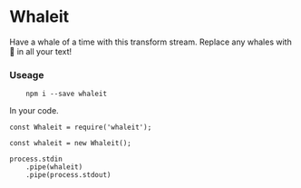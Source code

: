 # Whaleit

Have a whale of a time with this transform stream. Replace any whales with 🐳 in all your text!

### Useage

```
    npm i --save whaleit
```

In your code.

```
const Whaleit = require('whaleit');

const whaleit = new Whaleit();

process.stdin
    .pipe(whaleit)
    .pipe(process.stdout)

```